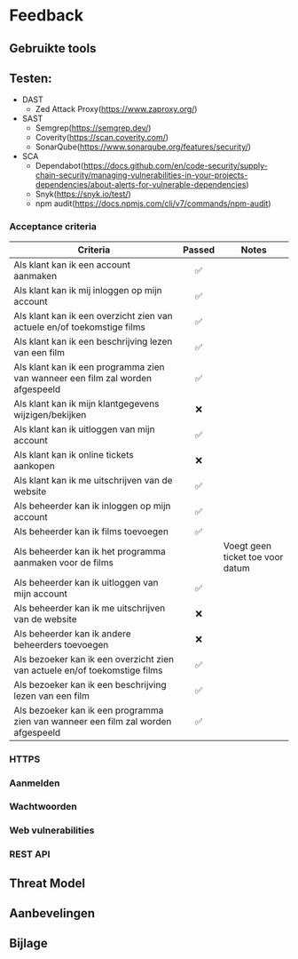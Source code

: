 # Feedback


## Gebruikte tools


## Testen:
- DAST
    - Zed Attack Proxy(https://www.zaproxy.org/)
- SAST
    - Semgrep(https://semgrep.dev/)
    - Coverity(https://scan.coverity.com/)
    - SonarQube(https://www.sonarqube.org/features/security/)
- SCA
    - Dependabot(https://docs.github.com/en/code-security/supply-chain-security/managing-vulnerabilities-in-your-projects-dependencies/about-alerts-for-vulnerable-dependencies)
    - Snyk(https://snyk.io/test/)
    - npm audit(https://docs.npmjs.com/cli/v7/commands/npm-audit)

### Acceptance criteria

| Criteria                                                                              |  Passed | Notes |
| ------------------------------------------------------------------------------------- |  :----: | ----- |
| Als klant kan ik een account aanmaken | :white_check_mark: |
| Als klant kan ik mij inloggen op mijn account | :white_check_mark: |
| Als klant kan ik een overzicht zien van actuele en/of toekomstige films | :white_check_mark: |
| Als klant kan ik een beschrijving lezen van een film | :white_check_mark: |
| Als klant kan ik een programma zien van wanneer een film zal worden afgespeeld | :white_check_mark: |
| Als klant kan ik mijn klantgegevens wijzigen/bekijken | :x: |
| Als klant kan ik uitloggen van mijn account | :white_check_mark: |
| Als klant kan ik online tickets aankopen | :x: |
| Als klant kan ik me uitschrijven van de website | :white_check_mark: |
| Als beheerder kan ik inloggen op mijn account | :white_check_mark: |
| Als beheerder kan ik films toevoegen | :white_check_mark: |
| Als beheerder kan ik het programma aanmaken voor de films |  | Voegt geen ticket toe voor datum |
| Als beheerder kan ik uitloggen van mijn account | :white_check_mark: |
| Als beheerder kan ik me uitschrijven van de website | :x: |
| Als beheerder kan ik andere beheerders toevoegen | :x: |
| Als bezoeker kan ik een overzicht zien van actuele en/of toekomstige films | :white_check_mark: |
| Als bezoeker kan ik een beschrijving lezen van een film | :white_check_mark: |
| Als bezoeker kan ik een programma zien van wanneer een film zal worden afgespeeld | :white_check_mark: |

### HTTPS

### Aanmelden

### Wachtwoorden

### Web vulnerabilities

### REST API


## Threat Model


## Aanbevelingen


## Bijlage
